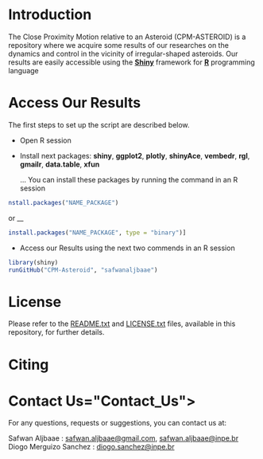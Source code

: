 
# Introduction<a name="introduction"></a>
The Close Proximity Motion relative to an Asteroid (CPM-ASTEROID) is a repository where we acquire some results of our researches on the dynamics and control in the vicinity of irregular-shaped asteroids. Our results are easily accessible using the [**Shiny**](https://www.shinyapps.io/) framework for [**R**](https://www.r-project.org/) programming language

# Access Our Results<a name="Access_Results"></a>

 The first steps to set up the script are described below.  
 
 - Open R session   
 
 - Install next packages: **shiny**, **ggplot2**, **plotly**, **shinyAce**, **vembedr**, **rgl**, **gmailr**, **data.table**, **xfun**  
 
   ... You can install these packages by running the command in an R session  
   
```R
nstall.packages("NAME_PACKAGE")
```  
or __

```R
install.packages("NAME_PACKAGE", type = "binary")] 
```  

 - Access our Results using the next two commends in an R session  
 
  ```R
 library(shiny) 
 runGitHub("CPM-Asteroid", "safwanaljbaae")
 ```
# License<a name="citing"></a>
Please refer to the [README.txt](https://github.com/safwanaljbaae/CPM-ASTEROID/blob/master/README.md) and [LICENSE.txt](https://github.com/safwanaljbaae/CPM-ASTEROID/blob/master/LICENSE) files, available in this repository, for further details.

# Citing<a name="citing"></a>

# Contact Us="Contact_Us"></a>
For any questions, requests or suggestions, you can contact us at:  

Safwan Aljbaae         : <a href="mailto:safwan.aljbaae@gmail.com">safwan.aljbaae@gmail.com</a>, <a href="mailto:safwan.aljbaae@inpe.br">safwan.aljbaae@inpe.br</a>   
Diogo Merguizo Sanchez : <a href="mailto:diogo.sanchez@inpe.br">diogo.sanchez@inpe.br</a>

